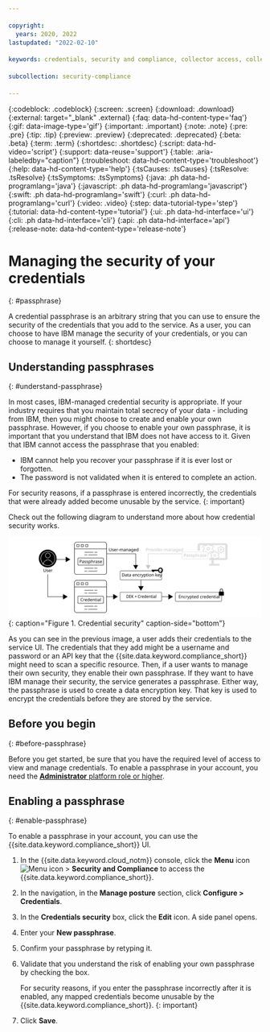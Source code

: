 ```yaml
---

copyright:
  years: 2020, 2022
lastupdated: "2022-02-10"

keywords: credentials, security and compliance, collector access, collector communication, resource scan, configuration scanning, credentials stored

subcollection: security-compliance

---
```


{:codeblock: .codeblock}
{:screen: .screen}
{:download: .download}
{:external: target="_blank" .external}
{:faq: data-hd-content-type='faq'}
{:gif: data-image-type='gif'}
{:important: .important}
{:note: .note}
{:pre: .pre}
{:tip: .tip}
{:preview: .preview}
{:deprecated: .deprecated}
{:beta: .beta}
{:term: .term}
{:shortdesc: .shortdesc}
{:script: data-hd-video='script'}
{:support: data-reuse='support'}
{:table: .aria-labeledby="caption"}
{:troubleshoot: data-hd-content-type='troubleshoot'}
{:help: data-hd-content-type='help'}
{:tsCauses: .tsCauses}
{:tsResolve: .tsResolve}
{:tsSymptoms: .tsSymptoms}
{:java: .ph data-hd-programlang='java'}
{:javascript: .ph data-hd-programlang='javascript'}
{:swift: .ph data-hd-programlang='swift'}
{:curl: .ph data-hd-programlang='curl'}
{:video: .video}
{:step: data-tutorial-type='step'}
{:tutorial: data-hd-content-type='tutorial'}
{:ui: .ph data-hd-interface='ui'}
{:cli: .ph data-hd-interface='cli'}
{:api: .ph data-hd-interface='api'}
{:release-note: data-hd-content-type='release-note'}

# Managing the security of your credentials
{: #passphrase}

A credential passphrase is an arbitrary string that you can use to ensure the security of the credentials that you add to the service. As a user, you can choose to have IBM manage the security of your credentials, or you can choose to manage it yourself.
{: shortdesc}

## Understanding passphrases
{: #understand-passphrase}

In most cases, IBM-managed credential security is appropriate. If your industry requires that you maintain total secrecy of your data - including from IBM, then you might choose to create and enable your own passphrase. However, if you choose to enable your own passphrase, it is important that you understand that IBM does not have access to it. Given that IBM cannot access the passphrase that you enabled:

* IBM cannot help you recover your passphrase if it is ever lost or forgotten.
* The password is not validated when it is entered to complete an action.

For security reasons, if a passphrase is entered incorrectly, the credentials that were already added become unusable by the service.
{: important}


Check out the following diagram to understand more about how credential security works. 

![This image is a visual representation of how credentials are secured. The information that is shown in the image is detailed in the surrounding text.](images/passphrase.svg){: caption="Figure 1. Credential security" caption-side="bottom"}

As you can see in the previous image, a user adds their credentials to the service UI. The credentials that they add might be a username and password or an API key that the {{site.data.keyword.compliance_short}} might need to scan a specific resource. Then, if a user wants to manage their own security, they enable their own passphrase. If they want to have IBM manage their security, the service generates a passphrase. Either way, the passphrase is used to create a data encryption key. That key is used to encrypt the credentials before they are stored by the service.

## Before you begin
{: #before-passphrase}

Before you get started, be sure that you have the required level of access to view and manage credentials. To enable a passphrase in your account, you need the [**Administrator** platform role or higher](/docs/security-compliance?topic=security-compliance-access-management).

## Enabling a passphrase
{: #enable-passphrase}

To enable a passphrase in your account, you can use the {{site.data.keyword.compliance_short}} UI.

1. In the {{site.data.keyword.cloud_notm}} console, click the **Menu** icon ![Menu icon](../icons/icon_hamburger.svg) > **Security and Compliance** to access the {{site.data.keyword.compliance_short}}.
2. In the navigation, in the **Manage posture** section, click **Configure > Credentials**.
3. In the **Credentials security** box, click the **Edit** icon. A side panel opens. 
4. Enter your **New passphrase**.
5. Confirm your passphrase by retyping it. 
6. Validate that you understand the risk of enabling your own passphrase by checking the box. 
   
   For security reasons, if you enter the passphrase incorrectly after it is enabled, any mapped credentials become unusable by the {{site.data.keyword.compliance_short}}.
   {: important}
   
7. Click **Save**.



